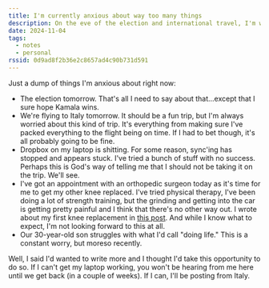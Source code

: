 ```yaml
---
title: I'm currently anxious about way too many things
description: On the eve of the election and international travel, I'm worried about a lot of stuff.
date: 2024-11-04
tags:
  - notes
  - personal
rssid: 0d9ad8f2b36e2c8657ad4c90b731d591
---
```


Just a dump of things I'm anxious about right now:

- The election tomorrow. That's all I need to say about that...except that I sure hope Kamala wins.
- We're flying to Italy tomorrow. It should be a fun trip, but I'm always worried about this kind of trip. It's everything from making sure I've packed everything to the flight being on time. If I had to bet though, it's all probably going to be fine.
- Dropbox on my laptop is shitting. For some reason, sync'ing has stopped and appears stuck. I've tried a bunch of stuff with no success. Perhaps this is God's way of telling me that I should not be taking it on the trip. We'll see.
- I've got an appointment with an orthopedic surgeon today as it's time for me to get my other knee replaced. I've tried physical therapy, I've been doing a lot of strength training, but the grinding and getting into the car is getting pretty painful and I think that there's no other way out. I wrote about my first knee replacement in [this post](/posts/my-winding-road-toward-knee-replacement-surgery/). And while I know what to expect, I'm not looking forward to this at all.
- Our 30-year-old son struggles with what I'd call "doing life." This is a constant worry, but moreso recently.

Well, I said I'd wanted to write more and I thought I'd take this opportunity to do so. If I can't get my laptop working, you won't be hearing from me here until we get back (in a couple of weeks). If I can, I'll be posting from Italy.
